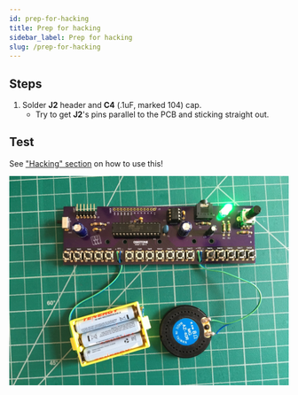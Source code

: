 ```yaml
---
id: prep-for-hacking
title: Prep for hacking
sidebar_label: Prep for hacking
slug: /prep-for-hacking
---
```


## Steps

1. Solder **J2** header and **C4** (.1uF, marked 104) cap.
   - Try to get **J2**'s pins parallel to the PCB and sticking straight out.

## Test

See ["Hacking" section](hacking) on how to use this!

![090200@0.5x.jpg](../../images/pcb_assembly/090200@0.5x.jpg)
